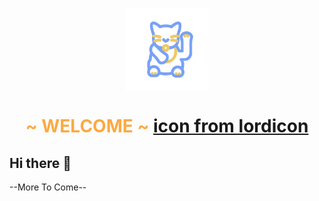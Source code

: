 <img 
    style="display: block; 
           margin-left: auto;
           margin-right: auto;
           width: 133px;"
    src="./z-landing.gif" 
    alt="maneki-cat-hello">
</img>
<h1 style= "text-align: center; color: #fca943;" > ~ WELCOME ~ 
<a href="https://lordicon.com" id="logo">icon from lordicon</a>
</h1>


## Hi there 👋

--More To Come--


<!--
**DraconMarius/DraconMarius** is a ✨ _special_ ✨ repository because its `README.md` (this file) appears on your GitHub profile.

Here are some ideas to get you started:

- 🔭 I’m currently working on ...
- 🌱 I’m currently learning ...
- 👯 I’m looking to collaborate on ...
- 🤔 I’m looking for help with ...
- 💬 Ask me about ...
- 📫 How to reach me: ...
- 😄 Pronouns: ...
- ⚡ Fun fact: ...
-->


<!-- *I might have a lot of ideas, but not all of them are good. So thank you for testing them out with me* -->
